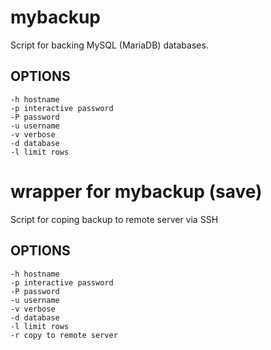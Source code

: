 mybackup
============

Script for backing MySQL (MariaDB) databases.

## OPTIONS
    -h hostname
    -p interactive password
    -P password
    -u username
    -v verbose
    -d database 
    -l limit rows


wrapper for mybackup (save)
=================================================================

Script for coping backup to remote server via SSH

## OPTIONS
    -h hostname
    -p interactive password
    -P password
    -u username
    -v verbose
    -d database
    -l limit rows
    -r copy to remote server

